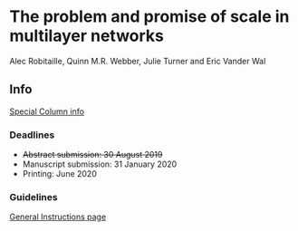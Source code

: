 
<!-- README.md is generated from README.Rmd. Please edit that file -->

<!-- badges: start -->

<!-- badges: end -->

# The problem and promise of scale in multilayer networks

Alec Robitaille, Quinn M.R. Webber, Julie Turner and Eric Vander Wal

## Info

[Special Column
info](https://academic.oup.com/CZ/pages/animal_social_system)

### Deadlines

  - ~~Abstract submission: 30 August 2019~~
  - Manuscript submission: 31 January 2020
  - Printing: June 2020

### Guidelines

[General Instructions
page](https://academic.oup.com/cz/pages/General_Instructions)
